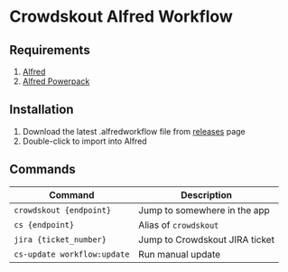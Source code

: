 Crowdskout Alfred Workflow
=====================

## Requirements
1. [Alfred](http://www.alfredapp.com/#download)
2. [Alfred Powerpack](https://buy.alfredapp.com/)

## Installation
1. Download the latest .alfredworkflow file from [releases](https://github.com/Elite50/Crowdskout-Alfred-Workflow/releases) page
2. Double-click to import into Alfred

## Commands
| Command | Description |
| ------- | ------------|
| `crowdskout {endpoint}` | Jump to somewhere in the app |
| `cs {endpoint}` | Alias of `crowdskout` |
| `jira {ticket_number}` | Jump to Crowdskout JIRA ticket |
| `cs-update workflow:update` | Run manual update |